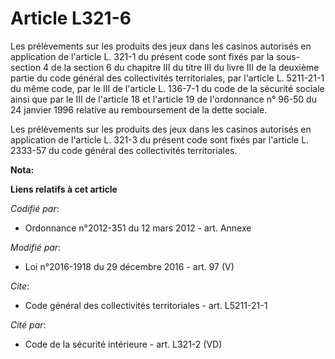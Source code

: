 # Article L321-6

Les prélèvements sur les produits des jeux dans les casinos autorisés en  application de l'article L. 321-1 du présent code
sont fixés par la  sous-section 4 de la section 6 du chapitre III du titre III du livre III  de la deuxième partie du code
général des collectivités territoriales,  par l'article L. 5211-21-1 du même code, par le III de l'article L.  136-7-1 du
code de la sécurité sociale ainsi que par le III de l'article  18 et l'article 19 de l'ordonnance n° 96-50 du 24 janvier 1996
relative  au remboursement de la dette sociale. 

Les  prélèvements sur les produits des jeux dans les casinos autorisés en  application de l'article L. 321-3 du présent code
sont fixés par  l'article L. 2333-57 du code général des collectivités territoriales.

**Nota:**



**Liens relatifs à cet article**

_Codifié par_:

  - Ordonnance n°2012-351 du 12 mars 2012 - art. Annexe

_Modifié par_:

  - Loi n°2016-1918 du 29 décembre 2016 - art. 97 (V)

_Cite_:

  - Code général des collectivités territoriales - art. L5211-21-1

_Cité par_:

  - Code de la sécurité intérieure - art. L321-2 (VD)
